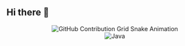 ## Hi there 👋

<div align="center">
    <img src="https://raw.githubusercontent.com/MiKee-1/MiKee-1/output/github-contribution-grid-snake.svg" alt="GitHub Contribution Grid Snake Animation"/>
</div>


<div align="center">
    <!-- Replace with your skills -->
    <img src="https://img.shields.io/badge/Java-007396?style=for-the-badge&logo=java&logoColor=white" alt="Java" />
    <!-- Add more badges similarly -->
</div>
